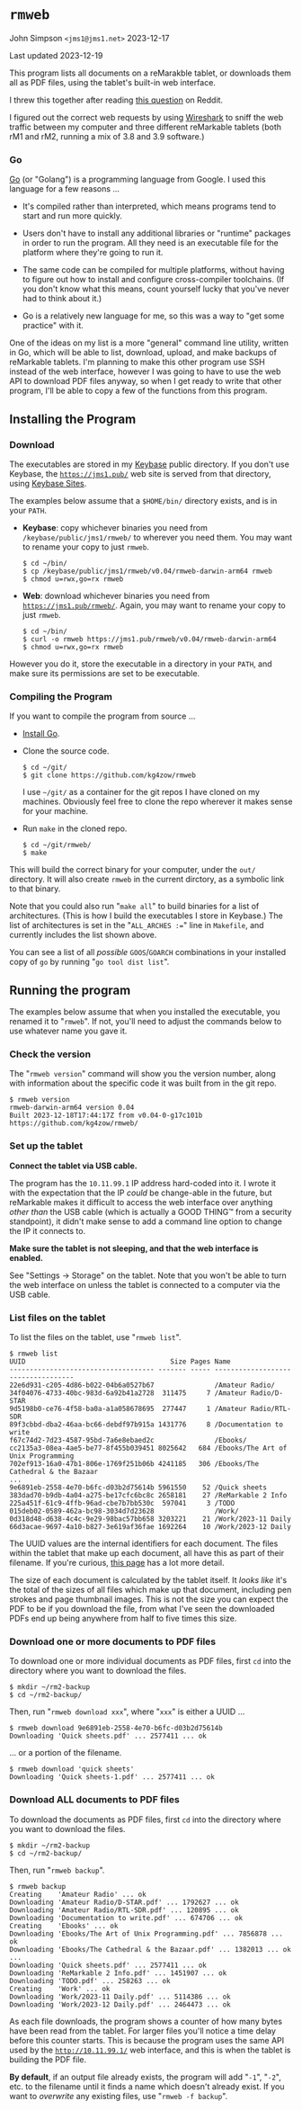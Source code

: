 # `rmweb`

John Simpson `<jms1@jms1.net>` 2023-12-17

Last updated 2023-12-19

This program lists all documents on a reMarakble tablet, or downloads them all as PDF files, using the tablet's built-in web interface.

I threw this together after reading [this question](https://www.reddit.com/r/RemarkableTablet/comments/18js4wo/any_way_to_transfer_all_my_files_to_an_ipad_app/) on Reddit.

I figured out the correct web requests by using [Wireshark](https://www.wireshark.org/) to sniff the web traffic between my computer and three different reMarkable tablets (both rM1 and rM2, running a mix of 3.8 and 3.9 software.)

### Go

[Go](https://go.dev/) (or "Golang") is a programming language from Google. I used this language for a few reasons ...

* It's compiled rather than interpreted, which means programs tend to start and run more quickly.

* Users don't have to install any additional libraries or "runtime" packages in order to run the program. All they need is an executable file for the platform where they're going to run it.

* The same code can be compiled for multiple platforms, without having to figure out how to install and configure cross-compiler toolchains. (If you don't know what this means, count yourself lucky that you've never had to think about it.)

* Go is a relatively new language for me, so this was a way to "get some practice" with it.

One of the ideas on my list is a more "general" command line utility, written in Go, which will be able to list, download, upload, and make backups of reMarkable tablets. I'm planning to make this other program use SSH instead of the web interface, however I was going to have to use the web API to download PDF files anyway, so when I get ready to write that other program, I'll be able to copy a few of the functions from this program.

## Installing the Program

### Download

The executables are stored in my [Keybase](https://keybase.io/) public directory. If you don't use Keybase, the [`https://jms1.pub/`](https://jms1.pub/) web site is served from that directory, using [Keybase Sites](https://book.keybase.io/sites).

The examples below assume that a `$HOME/bin/` directory exists, and is in your `PATH`.

* **Keybase**: copy whichever binaries you need from `/keybase/public/jms1/rmweb/` to wherever you need them. You may want to rename your copy to just `rmweb`.

    ```
    $ cd ~/bin/
    $ cp /keybase/public/jms1/rmweb/v0.04/rmweb-darwin-arm64 rmweb
    $ chmod u=rwx,go=rx rmweb
    ```

* **Web**: download whichever binaries you need from [`https://jms1.pub/rmweb/`](https://jms1.pub/rmweb/). Again, you may want to rename your copy to just `rmweb`.

    ```
    $ cd ~/bin/
    $ curl -o rmweb https://jms1.pub/rmweb/v0.04/rmweb-darwin-arm64
    $ chmod u=rwx,go=rx rmweb
    ```

However you do it, store the executable in a directory in your `PATH`, and make sure its permissions are set to be executable.


### Compiling the Program

If you want to compile the program from source ...

* [Install Go](https://go.dev/doc/install).

* Clone the source code.

    ```
    $ cd ~/git/
    $ git clone https://github.com/kg4zow/rmweb
    ```

    I use `~/git/` as a container for the git repos I have cloned on my machines. Obviously feel free to clone the repo wherever it makes sense for your machine.

* Run `make` in the cloned repo.

    ```
    $ cd ~/git/rmweb/
    $ make
    ```

This will build the correct binary for your computer, under the `out/` directory. It will also create `rmweb` in the current dirctory, as a symbolic link to that binary.

Note that you could also run "`make all`" to build binaries for a list of architectures. (This is how I build the executables I store in Keybase.) The list of architectures is set in the "`ALL_ARCHES :=`" line in `Makefile`, and currently includes the list shown above.

You can see a list of all *possible* `GOOS`/`GOARCH` combinations in your installed copy of `go` by running "`go tool dist list`".


## Running the program

The examples below assume that when you installed the executable, you renamed it to "`rmweb`". If not, you'll need to adjust the commands below to use whatever name you gave it.

### Check the version

The "`rmweb version`" command will show you the version number, along with information about the specific code it was built from in the git repo.

```
$ rmweb version
rmweb-darwin-arm64 version 0.04
Built 2023-12-18T17:44:17Z from v0.04-0-g17c101b
https://github.com/kg4zow/rmweb/
```

### Set up the tablet

**Connect the tablet via USB cable.**

The program has the `10.11.99.1` IP address hard-coded into it. I wrote it with the expectation that the IP *could* be change-able in the future, but reMarkable makes it difficult to access the web interface over anything *other than* the USB cable (which is actually a GOOD THING&#x2122; from a security standpoint), it didn't make sense to add a command line option to change the IP it connects to.

**Make sure the tablet is not sleeping, and that the web interface is enabled.**

See "Settings &#x2192; Storage" on the tablet. Note that you won't be able to turn the web interface on unless the tablet is connected to a computer via the USB cable.

### List files on the tablet

To list the files on the tablet, use "`rmweb list`".

```
$ rmweb list
UUID                                    Size Pages Name
------------------------------------ ------- ----- -----------------------------------
22e6d931-c205-4d86-b022-04b6a0527b67               /Amateur Radio/
34f04076-4733-40bc-983d-6a92b41a2728  311475     7 /Amateur Radio/D-STAR
9d5198b0-ce76-4f58-ba0a-a1a058678695  277447     1 /Amateur Radio/RTL-SDR
89f3cbbd-dba2-46aa-bc66-debdf97b915a 1431776     8 /Documentation to write
f67c74d2-7d23-4587-95bd-7a6e8ebaed2c               /Ebooks/
cc2135a3-08ea-4ae5-be77-8f455b039451 8025642   684 /Ebooks/The Art of Unix Programming
702ef913-16a0-47b1-806e-1769f251b06b 4241185   306 /Ebooks/The Cathedral & the Bazaar
...
9e6891eb-2558-4e70-b6fc-d03b2d75614b 5961550    52 /Quick sheets
383dad70-b9db-4a04-a275-be17cfc6bc8c 2658181    27 /ReMarkable 2 Info
225a451f-61c9-4ffb-96ad-cbe7b7bb530c  597041     3 /TODO
015deb02-0589-462a-bc98-3034d7d23628               /Work/
0d318d48-d638-4c4c-9e29-98bac57bb658 3203221    21 /Work/2023-11 Daily
66d3acae-9697-4a10-b827-3e619af36fae 1692264    10 /Work/2023-12 Daily
```

The UUID values are the internal identifiers for each document. The files within the tablet that make up each document, all have this as part of their filename. If you're curious, [this page](https://remarkable.jms1.info/info/filesystem.html) has a lot more detail.

The size of each document is calculated by the tablet itself. It *looks like* it's the total of the sizes of all files which make up that document, including pen strokes and page thumbnail images. This is not the size you can expect the PDF to be if you download the file, from what I've seen the downloaded PDFs end up being anywhere from half to five times this size.

### Download one or more documents to PDF files

To download one or more individual documents as PDF files, first `cd` into the directory where you want to download the files.

```
$ mkdir ~/rm2-backup
$ cd ~/rm2-backup/
```

Then, run "`rmweb download xxx`", where "`xxx`" is either a UUID ...

```
$ rmweb download 9e6891eb-2558-4e70-b6fc-d03b2d75614b
Downloading 'Quick sheets.pdf' ... 2577411 ... ok
```

... or a portion of the filename.

```
$ rmweb download 'quick sheets'
Downloading 'Quick sheets-1.pdf' ... 2577411 ... ok
```




### Download ALL documents to PDF files

To download the documents as PDF files, first `cd` into the directory where you want to download the files.

```
$ mkdir ~/rm2-backup
$ cd ~/rm2-backup/
```

Then, run "`rmweb backup`".

```
$ rmweb backup
Creating    'Amateur Radio' ... ok
Downloading 'Amateur Radio/D-STAR.pdf' ... 1792627 ... ok
Downloading 'Amateur Radio/RTL-SDR.pdf' ... 120895 ... ok
Downloading 'Documentation to write.pdf' ... 674706 ... ok
Creating    'Ebooks' ... ok
Downloading 'Ebooks/The Art of Unix Programming.pdf' ... 7856878 ... ok
Downloading 'Ebooks/The Cathedral & the Bazaar.pdf' ... 1382013 ... ok
...
Downloading 'Quick sheets.pdf' ... 2577411 ... ok
Downloading 'ReMarkable 2 Info.pdf' ... 1451907 ... ok
Downloading 'TODO.pdf' ... 258263 ... ok
Creating    'Work' ... ok
Downloading 'Work/2023-11 Daily.pdf' ... 5114386 ... ok
Downloading 'Work/2023-12 Daily.pdf' ... 2464473 ... ok
```

As each file downloads, the program shows a counter of how many bytes have been read from the tablet. For larger files you'll notice a time delay before this counter starts. This is because the program uses the same API used by the [`http://10.11.99.1/`](http://10.11.99.1) web interface, and this is when the tablet is building the PDF file.

**By default**, if an output file already exists, the program will add "`-1`", "`-2`", etc. to the filename until it finds a name which doesn't already exist. If you want to *overwrite* any existing files, use "`rmweb -f backup`".
